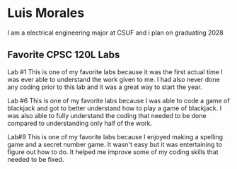 
# Luis Morales

I am a electrical engineering major at CSUF and i plan on graduating 2028

## Favorite CPSC 120L Labs
  Lab #1
This is one of my favorite labs because it was the first actual time I was ever able to understand the work given to me. I had also never done any coding prior to this lab and it was a great way to start the year.

  Lab #6
This is one of my favorite labs because I was able to code a game of blackjack and got to better understand how to play a game of blackjack. I was also able to fully understand the coding that needed to be done compared to understanding only half of the work.

  Lab#9
This is one of my favorite labs because I enjoyed making a spelling game and a secret number game. It wasn't easy but it was entertaining to figure out how to do. It helped me improve some of my coding skills that needed to be fixed.

